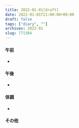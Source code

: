 ```yaml
---
title: 2022-01-01[draft]
date: 2022-01-01T21:00:00+09:00
draft: false
tags: ["diary", ""]
archives: 2022-01
slug: 771384
---
```

#### 午前
- 
#### 午後
- 
#### 体調
- 
#### その他